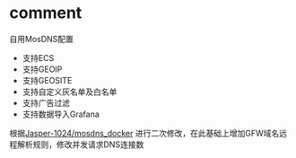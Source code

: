 # comment
自用MosDNS配置

- 支持ECS
- 支持GEOIP
- 支持GEOSITE
- 支持自定义灰名单及白名单
- 支持广告过滤
- 支持数据导入Grafana

根据[Jasper-1024/mosdns_docker](https://github.com/Jasper-1024/mosdns_docker/tree/master/mosdns_v5) 进行二次修改，在此基础上增加GFW域名远程解析规则，修改并发请求DNS连接数
